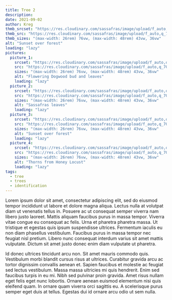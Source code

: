 ```yaml
---
title: Tree 2
description: 
date: 2021-09-02
author: Kreg
thmb_srcset: "https://res.cloudinary.com/sassafras/image/upload/f_auto,q_70,w_320/v1614005783/20201021_180218_jtmeev.jpg 320w, https://res.cloudinary.com/sassafras/image/upload/f_auto,q_70,w_415/v1614005783/20201021_180218_jtmeev.jpg 415w, https://res.cloudinary.com/sassafras/image/upload/f_auto,q_70,w_550/v1614005783/20201021_180218_jtmeev.jpg 550w"
thmb_src: "https://res.cloudinary.com/sassafras/image/upload/f_auto,q_70,w_550/v1614005783/20201021_180218_jtmeev.jpg 550w"
thmb_sizes: "(max-width: 26rem) 76vw, (max-width: 48rem) 43vw, 36vw"
alt: "Sunset over forest"
loading: "lazy"
pictures:
  picture_1:
    srcset: "https://res.cloudinary.com/sassafras/image/upload/f_auto,q_70,w_320/v1614005690/20200831_132529_kvp7zk.jpg       320w,  https://res.cloudinary.com/sassafras/image/upload/f_auto,q_70,w_415/v1614005690/20200831_132529_kvp7zk.jpg 415w, https://res.cloudinary.com/sassafras/image/upload/f_auto,q_70,w_550/v1614005690/20200831_132529_kvp7zk.jpg 550w"
    src: "https://res.cloudinary.com/sassafras/image/upload/f_auto,q_70,w_550/v1614005690/20200831_132529_kvp7zk.jpg 550w"
    sizes: "(max-width: 26rem) 76vw, (max-width: 48rem) 43vw, 36vw"
    alt: "Flowering Dogwood bud and leaves"
    loading: "lazy"
  picture_2:
    srcset: "https://res.cloudinary.com/sassafras/image/upload/f_auto,q_70,w_320/v1614005755/20200831_134151_riml79.jpg 320w, https://res.cloudinary.com/sassafras/image/upload/f_auto,q_70,w_415/v1614005755/20200831_134151_riml79.jpg 415w, https://res.cloudinary.com/sassafras/image/upload/f_auto,q_70,w_550/v1614005755/20200831_134151_riml79.jpg 550w"
    src: "https://res.cloudinary.com/sassafras/image/upload/f_auto,q_70,w_550/v1614005755/20200831_134151_riml79.jpg 550w"
    sizes: "(max-width: 26rem) 76vw, (max-width: 48rem) 43vw, 36vw"
    alt: "Sassafras leaves"
    loading: "lazy"
  picture_3:
    srcset: "https://res.cloudinary.com/sassafras/image/upload/f_auto,q_70,w_320/v1614005783/20201021_180218_jtmeev.jpg 320w, https://res.cloudinary.com/sassafras/image/upload/f_auto,q_70,w_415/v1614005783/20201021_180218_jtmeev.jpg 415w, https://res.cloudinary.com/sassafras/image/upload/f_auto,q_70,w_550/v1614005783/20201021_180218_jtmeev.jpg 550w"
    src: "https://res.cloudinary.com/sassafras/image/upload/f_auto,q_70,w_550/v1614005783/20201021_180218_jtmeev.jpg 550w"
    sizes: "(max-width: 26rem) 76vw, (max-width: 48rem) 43vw, 36vw"
    alt: "Sunset over forest"
    loading: "lazy"
  picture_4:
    srcset: "https://res.cloudinary.com/sassafras/image/upload/f_auto,q_70,w_320/v1614005803/20201129_153021_t9enhf.jpg 320w, https://res.cloudinary.com/sassafras/image/upload/f_auto,q_70,w_415/v1614005803/20201129_153021_t9enhf.jpg 415w, https://res.cloudinary.com/sassafras/image/upload/f_auto,q_70,w_550/v1614005803/20201129_153021_t9enhf.jpg 550w"
    src: "https://res.cloudinary.com/sassafras/image/upload/f_auto,q_70,w_550/v1614005803/20201129_153021_t9enhf.jpg 550w"
    sizes: "(max-width: 26rem) 76vw, (max-width: 48rem) 43vw, 36vw"
    alt: "Thorns from Honey Locust"
    loading: "lazy"
tags:
  - tree
  - trees
  - identification
---
```


Lorem ipsum dolor sit amet, consectetur adipiscing elit, sed do eiusmod tempor incididunt ut labore et dolore magna aliqua. Lectus nulla at volutpat diam ut venenatis tellus in. Posuere ac ut consequat semper viverra nam libero justo laoreet. Mattis aliquam faucibus purus in massa tempor. Viverra vitae congue eu consequat ac felis. Urna et pharetra pharetra massa. Ut tristique et egestas quis ipsum suspendisse ultrices. Fermentum iaculis eu non diam phasellus vestibulum. Faucibus purus in massa tempor nec feugiat nisl pretium. Libero nunc consequat interdum varius sit amet mattis vulputate. Dictum sit amet justo donec enim diam vulputate ut pharetra.

Id donec ultrices tincidunt arcu non. Sit amet mauris commodo quis. Vestibulum morbi blandit cursus risus at ultrices. Curabitur gravida arcu ac tortor dignissim convallis aenean et. Sapien faucibus et molestie ac feugiat sed lectus vestibulum. Massa massa ultricies mi quis hendrerit. Enim sed faucibus turpis in eu mi. Nibh sed pulvinar proin gravida. Amet risus nullam eget felis eget nunc lobortis. Ornare aenean euismod elementum nisi quis eleifend quam. In ornare quam viverra orci sagittis eu. A scelerisque purus semper eget duis at tellus. Egestas dui id ornare arcu odio ut sem nulla.